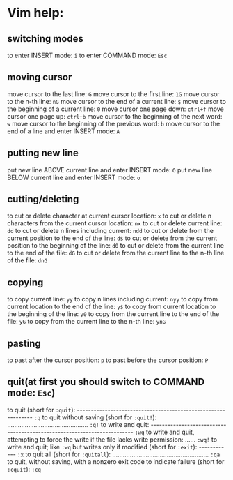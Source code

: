 # Vim help:

## switching modes
to enter INSERT mode: `i`
to enter COMMAND mode: `Esc`

## moving cursor
move cursor to the last line: `G`
move cursor to the first line: `1G`
move cursor to the n-th line: `nG`
move cursor to the end of a current line: `$`
move cursor to the beginning of a current line: `0`
move cursor one page down: `ctrl+f`
move cursor one page up: `ctrl+b`
move cursor to the beginning of the next word: `w`
move cursor to the beginning of the previous word: `b`
move cursor to the end of a line and enter INSERT mode: `A`

## putting new line
put new line ABOVE current line and enter INSERT mode: `O`
put new line BELOW current line and enter INSERT mode: `o`

## cutting/deleting
to cut or delete character at current cursor location: `x`
to cut or delete n characters from the current cursor location: `nx`
to cut or delete current line: `dd`
to cut or delete n lines including current: `ndd`
to cut or delete from the current position to the end of the line: `d$`
to cut or delete from the current position to the beginning of the line: `d0`
to cut or delete from the current line to the end of the file: `dG`
to cut or delete from the current line to the n-th line of the file: `dnG`

## copying
to copy current line: `yy`
to copy n lines including current: `nyy`
to copy from current location to the end of the line: `y$`
to copy from current location to the beginning of the line: `y0`
to copy from the current line to the end of the file: `yG`
to copy from the current line to the n-th line: `ynG`

## pasting
to past after the cursor position: `p`
to past before the cursor position: `P`

## quit(at first you should switch to COMMAND mode: `Esc`)
to quit (short for `:quit`): -------------------------------------------------------------- `:q`
to quit without saving (short for `:quit!`): .............................................. `:q!`
to write and quit: ------------------------------------------------------------------------ `:wq`
to write and quit, attempting to force the write if the file lacks write permission: ...... `:wq!`
to write and quit; like `:wq` but writes only if modified (short for `:exit`): ------------ `:x`
to quit all (short for `:quitall`): ....................................................... `:qa`
to quit, without saving, with a nonzero exit code to indicate failure (short for `:cquit`): `:cq`
